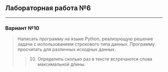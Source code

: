 ## Лабораторная работа №6

---

### Вариант №10

>Написать программу на языке Python, реализующую 
решение задачи с использованием строкового типа данных.
Программу просчитать для различных исходных данных.
>>10. Определить сколько раз в тексте встречаются слова максимальной длины.

